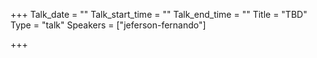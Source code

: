 +++
Talk_date = ""
Talk_start_time = ""
Talk_end_time = ""
Title = "TBD"
Type = "talk"
Speakers = ["jeferson-fernando"]

+++

